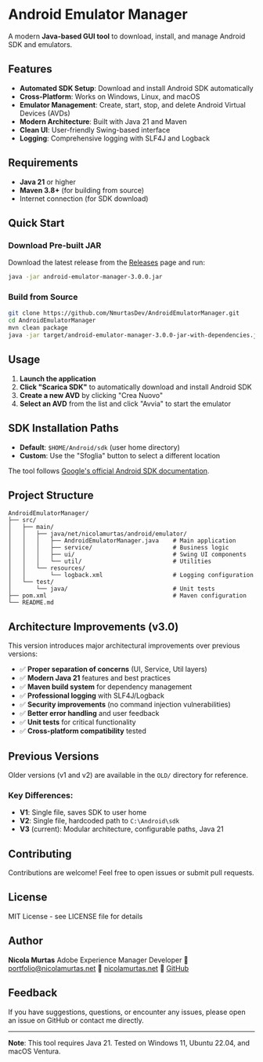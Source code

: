 # Android Emulator Manager

A modern **Java-based GUI tool** to download, install, and manage Android SDK and emulators.

## Features

- **Automated SDK Setup**: Download and install Android SDK automatically
- **Cross-Platform**: Works on Windows, Linux, and macOS
- **Emulator Management**: Create, start, stop, and delete Android Virtual Devices (AVDs)
- **Modern Architecture**: Built with Java 21 and Maven
- **Clean UI**: User-friendly Swing-based interface
- **Logging**: Comprehensive logging with SLF4J and Logback

## Requirements

- **Java 21** or higher
- **Maven 3.8+** (for building from source)
- Internet connection (for SDK download)

## Quick Start

### Download Pre-built JAR

Download the latest release from the [Releases](https://github.com/NmurtasDev/AndroidEmulatorManager/releases) page and run:

```bash
java -jar android-emulator-manager-3.0.0.jar
```

### Build from Source

```bash
git clone https://github.com/NmurtasDev/AndroidEmulatorManager.git
cd AndroidEmulatorManager
mvn clean package
java -jar target/android-emulator-manager-3.0.0-jar-with-dependencies.jar
```

## Usage

1. **Launch the application**
2. **Click "Scarica SDK"** to automatically download and install Android SDK
3. **Create a new AVD** by clicking "Crea Nuovo"
4. **Select an AVD** from the list and click "Avvia" to start the emulator

## SDK Installation Paths

- **Default**: `$HOME/Android/sdk` (user home directory)
- **Custom**: Use the "Sfoglia" button to select a different location

The tool follows [Google's official Android SDK documentation](https://developer.android.com/studio/command-line).

## Project Structure

```
AndroidEmulatorManager/
├── src/
│   ├── main/
│   │   ├── java/net/nicolamurtas/android/emulator/
│   │   │   ├── AndroidEmulatorManager.java    # Main application
│   │   │   ├── service/                       # Business logic
│   │   │   ├── ui/                            # Swing UI components
│   │   │   └── util/                          # Utilities
│   │   └── resources/
│   │       └── logback.xml                    # Logging configuration
│   └── test/
│       └── java/                              # Unit tests
├── pom.xml                                    # Maven configuration
└── README.md
```

## Architecture Improvements (v3.0)

This version introduces major architectural improvements over previous versions:

- ✅ **Proper separation of concerns** (UI, Service, Util layers)
- ✅ **Modern Java 21** features and best practices
- ✅ **Maven build system** for dependency management
- ✅ **Professional logging** with SLF4J/Logback
- ✅ **Security improvements** (no command injection vulnerabilities)
- ✅ **Better error handling** and user feedback
- ✅ **Unit tests** for critical functionality
- ✅ **Cross-platform compatibility** tested

## Previous Versions

Older versions (v1 and v2) are available in the `OLD/` directory for reference.

### Key Differences:
- **V1**: Single file, saves SDK to user home
- **V2**: Single file, hardcoded path to `C:\Android\sdk`
- **V3** (current): Modular architecture, configurable paths, Java 21

## Contributing

Contributions are welcome! Feel free to open issues or submit pull requests.

## License

MIT License - see LICENSE file for details

## Author

**Nicola Murtas**
Adobe Experience Manager Developer
📧 portfolio@nicolamurtas.net
🔗 [nicolamurtas.net](https://nicolamurtas.net)
🐙 [GitHub](https://github.com/NmurtasDev)

## Feedback

If you have suggestions, questions, or encounter any issues, please open an issue on GitHub or contact me directly.

---

**Note**: This tool requires Java 21. Tested on Windows 11, Ubuntu 22.04, and macOS Ventura.
